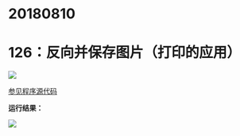 # 20180810

# 126：反向并保存图片（打印的应用）

<img src="http://image.renkaigis.com/keepcoding/2018081001.png">

<a href="https://github.com/renkaigis/KeepCoding/tree/master/2018/08/10" target="_blank">参见程序源代码</a>

**运行结果：**

<img src="http://image.renkaigis.com/keepcoding/2018081002.png">